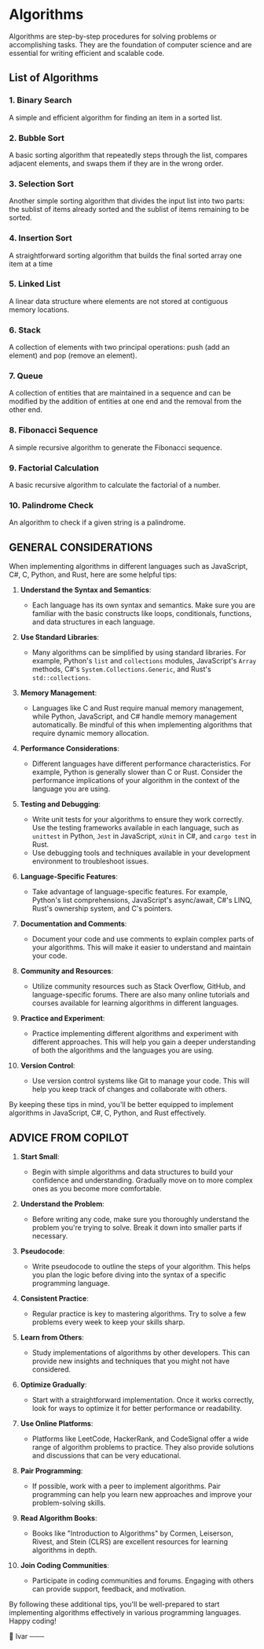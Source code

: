 # Algorithms

Algorithms are step-by-step procedures for solving problems or accomplishing tasks. They are the foundation of computer science and are essential for writing efficient and scalable code.

## List of Algorithms

### 1. **Binary Search**

A simple and efficient algorithm for finding an item in a sorted list.

### 2. **Bubble Sort**

A basic sorting algorithm that repeatedly steps through the list, compares adjacent elements, and swaps them if they are in the wrong order.

### 3. **Selection Sort**

Another simple sorting algorithm that divides the input list into two parts: the sublist of items already sorted and the sublist of items remaining to be sorted.

### 4. **Insertion Sort**

A straightforward sorting algorithm that builds the final sorted array one item at a time

### 5. **Linked List**

A linear data structure where elements are not stored at contiguous memory locations.

### 6. **Stack**

A collection of elements with two principal operations: push (add an element) and pop (remove an element).

### 7. **Queue**

A collection of entities that are maintained in a sequence and can be modified by the addition of entities at one end and the removal from the other end.

### 8. **Fibonacci Sequence**

A simple recursive algorithm to generate the Fibonacci sequence.

### 9. **Factorial Calculation**

A basic recursive algorithm to calculate the factorial of a number.

### 10. **Palindrome Check**

An algorithm to check if a given string is a palindrome.

## GENERAL CONSIDERATIONS

When implementing algorithms in different languages such as JavaScript, C#, C, Python, and Rust, here are some helpful tips:

1. **Understand the Syntax and Semantics**:

   - Each language has its own syntax and semantics. Make sure you are familiar with the basic constructs like loops, conditionals, functions, and data structures in each language.

2. **Use Standard Libraries**:

   - Many algorithms can be simplified by using standard libraries. For example, Python's `list` and `collections` modules, JavaScript's `Array` methods, C#'s `System.Collections.Generic`, and Rust's `std::collections`.

3. **Memory Management**:

   - Languages like C and Rust require manual memory management, while Python, JavaScript, and C# handle memory management automatically. Be mindful of this when implementing algorithms that require dynamic memory allocation.

4. **Performance Considerations**:

   - Different languages have different performance characteristics. For example, Python is generally slower than C or Rust. Consider the performance implications of your algorithm in the context of the language you are using.

5. **Testing and Debugging**:

   - Write unit tests for your algorithms to ensure they work correctly. Use the testing frameworks available in each language, such as `unittest` in Python, `Jest` in JavaScript, `xUnit` in C#, and `cargo test` in Rust.
   - Use debugging tools and techniques available in your development environment to troubleshoot issues.

6. **Language-Specific Features**:

   - Take advantage of language-specific features. For example, Python's list comprehensions, JavaScript's async/await, C#'s LINQ, Rust's ownership system, and C's pointers.

7. **Documentation and Comments**:

   - Document your code and use comments to explain complex parts of your algorithms. This will make it easier to understand and maintain your code.

8. **Community and Resources**:

   - Utilize community resources such as Stack Overflow, GitHub, and language-specific forums. There are also many online tutorials and courses available for learning algorithms in different languages.

9. **Practice and Experiment**:

   - Practice implementing different algorithms and experiment with different approaches. This will help you gain a deeper understanding of both the algorithms and the languages you are using.

10. **Version Control**:
    - Use version control systems like Git to manage your code. This will help you keep track of changes and collaborate with others.

By keeping these tips in mind, you'll be better equipped to implement algorithms in JavaScript, C#, C, Python, and Rust effectively.

## ADVICE FROM COPILOT

1. **Start Small**:

   - Begin with simple algorithms and data structures to build your confidence and understanding. Gradually move on to more complex ones as you become more comfortable.

2. **Understand the Problem**:

   - Before writing any code, make sure you thoroughly understand the problem you're trying to solve. Break it down into smaller parts if necessary.

3. **Pseudocode**:

   - Write pseudocode to outline the steps of your algorithm. This helps you plan the logic before diving into the syntax of a specific programming language.

4. **Consistent Practice**:

   - Regular practice is key to mastering algorithms. Try to solve a few problems every week to keep your skills sharp.

5. **Learn from Others**:

   - Study implementations of algorithms by other developers. This can provide new insights and techniques that you might not have considered.

6. **Optimize Gradually**:

   - Start with a straightforward implementation. Once it works correctly, look for ways to optimize it for better performance or readability.

7. **Use Online Platforms**:

   - Platforms like LeetCode, HackerRank, and CodeSignal offer a wide range of algorithm problems to practice. They also provide solutions and discussions that can be very educational.

8. **Pair Programming**:

   - If possible, work with a peer to implement algorithms. Pair programming can help you learn new approaches and improve your problem-solving skills.

9. **Read Algorithm Books**:

   - Books like "Introduction to Algorithms" by Cormen, Leiserson, Rivest, and Stein (CLRS) are excellent resources for learning algorithms in depth.

10. **Join Coding Communities**:
    - Participate in coding communities and forums. Engaging with others can provide support, feedback, and motivation.

By following these additional tips, you'll be well-prepared to start implementing algorithms effectively in various programming languages. Happy coding!

 Ivar ───
